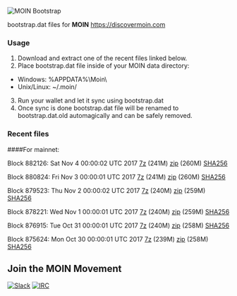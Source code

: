 ![MOIN Bootstrap](https://i.imgur.com/KjM1jMp.jpg)

bootstrap.dat files for **MOIN** https://discovermoin.com

### Usage

1. Download and extract one of the recent files linked below.
2. Place bootstrap.dat file inside of your MOIN data directory:
 - Windows: %APPDATA%\Moin\
 - Unix/Linux: ~/.moin/
3. Run your wallet and let it sync using bootstrap.dat
4. Once sync is done bootstrap.dat file will be renamed to bootstrap.dat.old automagically and can be safely removed.


### Recent files

####For mainnet:

Block 882126: Sat Nov  4 00:00:02 UTC 2017 [7z](https://transfer.sh/Hulwk/bootstrap.dat.20171104.7z) (241M) [zip](https://transfer.sh/cRhpz/bootstrap.dat.20171104.zip) (260M) [SHA256](https://transfer.sh/14eykq/sha256.txt)

Block 880824: Fri Nov  3 00:00:01 UTC 2017 [7z](https://transfer.sh/11BZho/bootstrap.dat.20171103.7z) (241M) [zip](https://transfer.sh/12pPkf/bootstrap.dat.20171103.zip) (260M) [SHA256](https://transfer.sh/bxYbp/sha256.txt)

Block 879523: Thu Nov  2 00:00:02 UTC 2017 [7z](https://transfer.sh/14XTeC/bootstrap.dat.20171102.7z) (240M) [zip](https://transfer.sh/iZsc0/bootstrap.dat.20171102.zip) (259M) [SHA256](https://transfer.sh/XgysA/sha256.txt)

Block 878221: Wed Nov  1 00:00:01 UTC 2017 [7z](https://transfer.sh/GcHFr/bootstrap.dat.20171101.7z) (240M) [zip](https://transfer.sh/gPJou/bootstrap.dat.20171101.zip) (259M) [SHA256](https://transfer.sh/iNrjj/sha256.txt)

Block 876915: Tue Oct 31 00:00:01 UTC 2017 [7z](https://transfer.sh/3XbD3/bootstrap.dat.20171031.7z) (240M) [zip](https://transfer.sh/3044q/bootstrap.dat.20171031.zip) (258M) [SHA256](https://transfer.sh/eZkG5/sha256.txt)

Block 875624: Mon Oct 30 00:00:01 UTC 2017 [7z](https://transfer.sh/L7c6C/bootstrap.dat.20171030.7z) (239M) [zip](https://transfer.sh/ODWgj/bootstrap.dat.20171030.zip) (258M) [SHA256](https://transfer.sh/nawtp/sha256.txt)

## Join the MOIN Movement

[![Slack](https://i.imgur.com/Xy0IEJN.png)](https://discovermoin.herokuapp.com)
[![IRC](http://i.imgur.com/amUnKGQ.png)](https://kiwiirc.com/client/irc.freenode.net/#moin-crypto)
